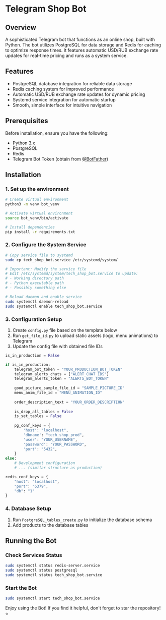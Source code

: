 # Telegram Shop Bot

## Overview
A sophisticated Telegram bot that functions as an online shop, built with Python. The bot utilizes PostgreSQL for data storage and Redis for caching to optimize response times. It features automatic USD/RUB exchange rate updates for real-time pricing and runs as a system service.

## Features
- PostgreSQL database integration for reliable data storage
- Redis caching system for improved performance
- Automatic USD/RUB exchange rate updates for dynamic pricing
- Systemd service integration for automatic startup
- Smooth, simple interface for intuitive navigation

## Prerequisites
Before installation, ensure you have the following:
- Python 3.x
- PostgreSQL
- Redis
- Telegram Bot Token (obtain from [@BotFather](https://t.me/botfather))

## Installation

### 1. Set up the environment
```bash
# Create virtual environment
python3 -m venv bot_venv

# Activate virtual environment
source bot_venv/bin/activate

# Install dependencies
pip install -r requirements.txt
```

### 2. Configure the System Service
```bash
# Copy service file to systemd
sudo cp tech_shop_bot.service /etc/systemd/system/

# Important: Modify the service file
# Edit /etc/systemd/system/tech_shop_bot.service to update:
# - Working directory path
# - Python executable path
# - Possibly something else

# Reload daemon and enable service
sudo systemctl daemon-reload
sudo systemctl enable tech_shop_bot.service
```

### 3. Configuration Setup
1. Create `config.py` file based on the template below
2. Run `get_file_id.py` to upload static assets (logo, menu animations) to Telegram
3. Update the config file with obtained file IDs

```python
is_in_production = False

if is_in_production:
    telegram_bot_token = "YOUR_PRODUCTION_BOT_TOKEN"
    telegram_alerts_chats = ["ALERT_CHAT_IDS"]
    telegram_alerts_token = "ALERTS_BOT_TOKEN"
    
    good_picture_sample_file_id = "SAMPLE_PICTURE_ID"
    menu_anim_file_id = "MENU_ANIMATION_ID"
    
    order_description_text = "YOUR_ORDER_DESCRIPTION"
    
    is_drop_all_tables = False
    is_set_tables = False
    
    pg_conf_keys = {
        'host': "localhost",
        'dbname': "tech_shop_prod",
        'user': "YOUR_USERNAME",
        'password': "YOUR_PASSWORD",
        'port': "5432",
    }
else:
    # Development configuration
    # ... (similar structure as production)

redis_conf_keys = {
    "host": "localhost",
    "port": "6379",
    "db": "1"
}
```

### 4. Database Setup
1. Run `PostgreSQL_tables_create.py` to initialize the database schema
2. Add products to the database tables


## Running the Bot

### Check Services Status
```bash
sudo systemctl status redis-server.service
sudo systemctl status postgresql
sudo systemctl status tech_shop_bot.service
```

### Start the Bot
```bash
sudo systemctl start tech_shop_bot.service
```


Enjoy using the Bot!
If you find it helpful, don't forget to star the repository! ⭐
